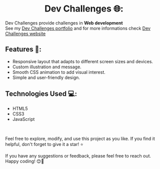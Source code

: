 <div align="center">
  
  # Dev Challenges 🌐:
  
</div>

Dev Challenges provide challenges in **Web development**   
See my [Dev Challenges portfolio](https://portfolio.devchallenges.io/TarundeepJoshi) and for more informations check [Dev Challenges website](https://devchallenges.io/)

## Features 🌟:

- Responsive layout that adapts to different screen sizes and devices.
- Custom illustration and message.
- Smooth CSS animation to add visual interest.
- Simple and user-friendly design.

## Technologies Used 💻:

- HTML5
- CSS3
- JavaScript
<br>

Feel free to explore, modify, and use this project as you like. If you find it helpful, don't forget to give it a star! ⭐️

If you have any suggestions or feedback, please feel free to reach out. Happy coding! 😊🚀

